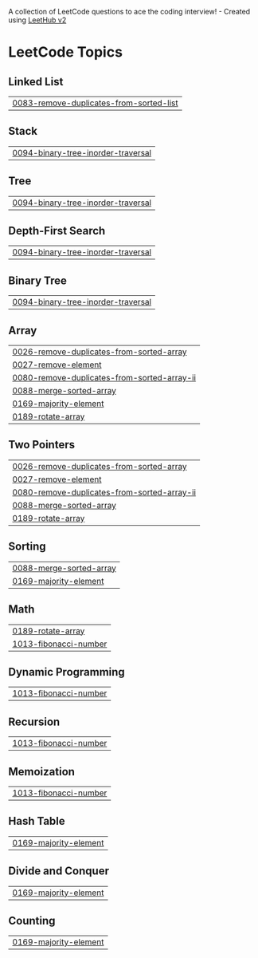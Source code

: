 A collection of LeetCode questions to ace the coding interview! - Created using [LeetHub v2](https://github.com/arunbhardwaj/LeetHub-2.0)
<!---LeetCode Topics Start-->
# LeetCode Topics
## Linked List
|  |
| ------- |
| [0083-remove-duplicates-from-sorted-list](https://github.com/Macbooque/LeetCode/tree/master/0083-remove-duplicates-from-sorted-list) |
## Stack
|  |
| ------- |
| [0094-binary-tree-inorder-traversal](https://github.com/Macbooque/LeetCode/tree/master/0094-binary-tree-inorder-traversal) |
## Tree
|  |
| ------- |
| [0094-binary-tree-inorder-traversal](https://github.com/Macbooque/LeetCode/tree/master/0094-binary-tree-inorder-traversal) |
## Depth-First Search
|  |
| ------- |
| [0094-binary-tree-inorder-traversal](https://github.com/Macbooque/LeetCode/tree/master/0094-binary-tree-inorder-traversal) |
## Binary Tree
|  |
| ------- |
| [0094-binary-tree-inorder-traversal](https://github.com/Macbooque/LeetCode/tree/master/0094-binary-tree-inorder-traversal) |
## Array
|  |
| ------- |
| [0026-remove-duplicates-from-sorted-array](https://github.com/demerle/LeetCode/tree/master/0026-remove-duplicates-from-sorted-array) |
| [0027-remove-element](https://github.com/demerle/LeetCode/tree/master/0027-remove-element) |
| [0080-remove-duplicates-from-sorted-array-ii](https://github.com/demerle/LeetCode/tree/master/0080-remove-duplicates-from-sorted-array-ii) |
| [0088-merge-sorted-array](https://github.com/demerle/LeetCode/tree/master/0088-merge-sorted-array) |
| [0169-majority-element](https://github.com/demerle/LeetCode/tree/master/0169-majority-element) |
| [0189-rotate-array](https://github.com/demerle/LeetCode/tree/master/0189-rotate-array) |
## Two Pointers
|  |
| ------- |
| [0026-remove-duplicates-from-sorted-array](https://github.com/demerle/LeetCode/tree/master/0026-remove-duplicates-from-sorted-array) |
| [0027-remove-element](https://github.com/demerle/LeetCode/tree/master/0027-remove-element) |
| [0080-remove-duplicates-from-sorted-array-ii](https://github.com/demerle/LeetCode/tree/master/0080-remove-duplicates-from-sorted-array-ii) |
| [0088-merge-sorted-array](https://github.com/demerle/LeetCode/tree/master/0088-merge-sorted-array) |
| [0189-rotate-array](https://github.com/demerle/LeetCode/tree/master/0189-rotate-array) |
## Sorting
|  |
| ------- |
| [0088-merge-sorted-array](https://github.com/demerle/LeetCode/tree/master/0088-merge-sorted-array) |
| [0169-majority-element](https://github.com/demerle/LeetCode/tree/master/0169-majority-element) |
## Math
|  |
| ------- |
| [0189-rotate-array](https://github.com/demerle/LeetCode/tree/master/0189-rotate-array) |
| [1013-fibonacci-number](https://github.com/demerle/LeetCode/tree/master/1013-fibonacci-number) |
## Dynamic Programming
|  |
| ------- |
| [1013-fibonacci-number](https://github.com/demerle/LeetCode/tree/master/1013-fibonacci-number) |
## Recursion
|  |
| ------- |
| [1013-fibonacci-number](https://github.com/demerle/LeetCode/tree/master/1013-fibonacci-number) |
## Memoization
|  |
| ------- |
| [1013-fibonacci-number](https://github.com/demerle/LeetCode/tree/master/1013-fibonacci-number) |
## Hash Table
|  |
| ------- |
| [0169-majority-element](https://github.com/demerle/LeetCode/tree/master/0169-majority-element) |
## Divide and Conquer
|  |
| ------- |
| [0169-majority-element](https://github.com/demerle/LeetCode/tree/master/0169-majority-element) |
## Counting
|  |
| ------- |
| [0169-majority-element](https://github.com/demerle/LeetCode/tree/master/0169-majority-element) |
<!---LeetCode Topics End-->